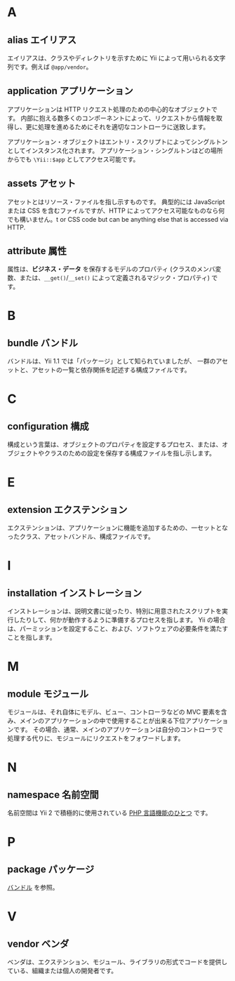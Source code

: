 # A

## alias エイリアス

エイリアスは、クラスやディレクトリを示すために Yii によって用いられる文字列です。例えば `@app/vendor`。

## application アプリケーション

アプリケーションは HTTP リクエスト処理のための中心的なオブジェクトです。
内部に抱える数多くのコンポーネントによって、リクエストから情報を取得し、更に処理を進めるためにそれを適切なコントローラに送致します。

アプリケーション・オブジェクトはエントリ・スクリプトによってシングルトンとしてインスタンス化されます。
アプリケーション・シングルトンはどの場所からでも `\Yii::$app` としてアクセス可能です。

## assets アセット

アセットとはリソース・ファイルを指し示すものです。
典型的には JavaScript または CSS を含むファイルですが、HTTP によってアクセス可能なものなら何でも構いません。t or CSS code but can be anything else that is accessed via HTTP.

## attribute 属性

属性は、**ビジネス・データ** を保存するモデルのプロパティ (クラスのメンバ変数、または、`__get()`/`__set()` によって定義されるマジック・プロパティ) です。

# B

## bundle バンドル

バンドルは、Yii 1.1 では「パッケージ」として知られていましたが、
一群のアセットと、アセットの一覧と依存関係を記述する構成ファイルです。

# C

## configuration 構成

構成という言葉は、オブジェクトのプロパティを設定するプロセス、または、オブジェクトやクラスのための設定を保存する構成ファイルを指し示します。

# E

## extension エクステンション

エクステンションは、アプリケーションに機能を追加するための、一セットとなったクラス、アセットバンドル、構成ファイルです。

# I

## installation インストレーション

インストレーションは、説明文書に従ったり、特別に用意されたスクリプトを実行したりして、何かが動作するように準備するプロセスを指します。
Yii の場合は、パーミッションを設定すること、および、ソフトウェアの必要条件を満たすことを指します。

# M

## module モジュール

モジュールは、それ自体にモデル、ビュー、コントローラなどの MVC 要素を含み、メインのアプリケーションの中で使用することが出来る下位アプリケーションです。
その場合、通常、メインのアプリケーションは自分のコントローラで処理する代りに、モジュールにリクエストをフォワードします。

# N

## namespace 名前空間

名前空間は Yii 2 で積極的に使用されている [PHP 言語機能のひとつ](http://php.net/manual/ja/language.namespaces.php) です。

# P

## package パッケージ

[バンドル](#bundle) を参照。

# V

## vendor ベンダ

ベンダは、エクステンション、モジュール、ライブラリの形式でコードを提供している、組織または個人の開発者です。
